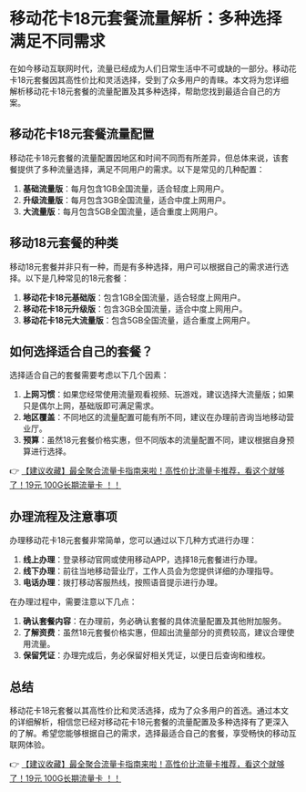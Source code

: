 # 移动花卡18元套餐流量解析：多种选择满足不同需求

在如今移动互联网时代，流量已经成为人们日常生活中不可或缺的一部分。移动花卡18元套餐因其高性价比和灵活选择，受到了众多用户的青睐。本文将为您详细解析移动花卡18元套餐的流量配置及其多种选择，帮助您找到最适合自己的方案。

## 移动花卡18元套餐流量配置

移动花卡18元套餐的流量配置因地区和时间不同而有所差异，但总体来说，该套餐提供了多种流量选择，满足不同用户的需求。以下是常见的几种配置：

1. **基础流量版**：每月包含1GB全国流量，适合轻度上网用户。
2. **升级流量版**：每月包含3GB全国流量，适合中度上网用户。
3. **大流量版**：每月包含5GB全国流量，适合重度上网用户。

## 移动18元套餐的种类

移动18元套餐并非只有一种，而是有多种选择，用户可以根据自己的需求进行选择。以下是几种常见的18元套餐：

1. **移动花卡18元基础版**：包含1GB全国流量，适合轻度上网用户。
2. **移动花卡18元升级版**：包含3GB全国流量，适合中度上网用户。
3. **移动花卡18元大流量版**：包含5GB全国流量，适合重度上网用户。

## 如何选择适合自己的套餐？

选择适合自己的套餐需要考虑以下几个因素：

1. **上网习惯**：如果您经常使用流量观看视频、玩游戏，建议选择大流量版；如果只是偶尔上网，基础版即可满足需求。
2. **地区覆盖**：不同地区的流量配置可能有所不同，建议在办理前咨询当地移动营业厅。
3. **预算**：虽然18元套餐价格实惠，但不同版本的流量配置不同，建议根据自身预算进行选择。

👉 [【建议收藏】最全聚合流量卡指南来啦！高性价比流量卡推荐，看这个就够了！19元 100G长期流量卡 ！！](https://bit.ly/Liuliangka)

## 办理流程及注意事项

办理移动花卡18元套餐非常简单，您可以通过以下几种方式进行办理：

1. **线上办理**：登录移动官网或使用移动APP，选择18元套餐进行办理。
2. **线下办理**：前往当地移动营业厅，工作人员会为您提供详细的办理指导。
3. **电话办理**：拨打移动客服热线，按照语音提示进行办理。

在办理过程中，需要注意以下几点：

1. **确认套餐内容**：在办理前，务必确认套餐的具体流量配置及其他附加服务。
2. **了解资费**：虽然18元套餐价格实惠，但超出流量部分的资费较高，建议合理使用流量。
3. **保留凭证**：办理完成后，务必保留好相关凭证，以便日后查询和维权。

## 总结

移动花卡18元套餐以其高性价比和灵活选择，成为了众多用户的首选。通过本文的详细解析，相信您已经对移动花卡18元套餐的流量配置及多种选择有了更深入的了解。希望您能够根据自己的需求，选择最适合自己的套餐，享受畅快的移动互联网体验。

👉 [【建议收藏】最全聚合流量卡指南来啦！高性价比流量卡推荐，看这个就够了！19元 100G长期流量卡 ！！](https://bit.ly/Liuliangka)